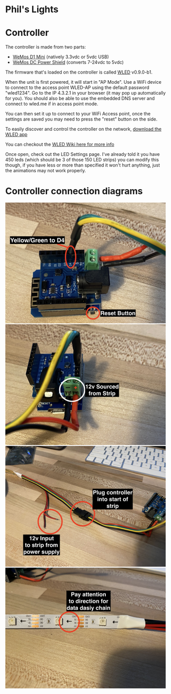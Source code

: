 # Phil's Lights

# Controller

The controller is made from two parts:
  - [WeMos D1 Mini](https://wiki.wemos.cc/products:d1:d1_mini) (natively 3.3vdc or 5vdc USB)
  - [WeMos DC Power Shield](https://wiki.wemos.cc/products:d1_mini_shields:dc_power_shield) (converts 7-24vdc to 5vdc)

The firmware that's loaded on the controller is called [WLED](https://github.com/Aircoookie/WLED) v0.9.0-b1.

When the unit is first powered, it will start in "AP Mode". Use a WiFi device to connect to the access point WLED-AP using the default password "wled1234". Go to the IP 4.3.2.1 in your browser (it may pop up automatically for you). You should also be able to use the embedded DNS server and connect to wled.me if in access point mode.

You can then set it up to connect to your WiFi Access point, once the settings are saved you may need to press the "reset" button on the side.

To easily discover and control the controller on the network, [download the WLED app](https://apps.apple.com/us/app/wled/id1475695033)

You can checkout the [WLED Wiki here for more info](https://github.com/Aircoookie/WLED/wiki)

Once open, check out the LED Settings page. I've already told it you have 450 leds (which should be 3 of those 150 LED strips) you can modify this though, if you have less or more than specified it won't hurt anything, just the animations may not work properly.

# Controller connection diagrams

![image](https://github.com/billchurch/phil_lights/raw/master/IMG_0802.jpg)
![image](https://github.com/billchurch/phil_lights/raw/master/IMG_0803.jpg)
![image](https://github.com/billchurch/phil_lights/raw/master/IMG_0804.jpg)
![image](https://github.com/billchurch/phil_lights/raw/master/IMG_0805.jpg)